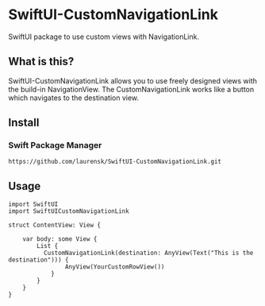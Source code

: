 SwiftUI-CustomNavigationLink
===============

SwiftUI package to use custom views with NavigationLink.

What is this?
-------------

SwiftUI-CustomNavigationLink allows you to use freely designed views with the build-in NavigationView.
The CustomNavigationLink works like a button which navigates to the destination view.

Install
-------

### Swift Package Manager

```
https://github.com/laurensk/SwiftUI-CustomNavigationLink.git
```

Usage
-----

```
import SwiftUI
import SwiftUICustomNavigationLink

struct ContentView: View {

    var body: some View {
        List {
          CustomNavigationLink(destination: AnyView(Text("This is the destination"))) {
                AnyView(YourCustomRowView())
            }
        }
    }
}
```
